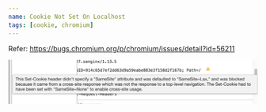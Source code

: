 ```yaml
---
name: Cookie Not Set On Localhost
tags: [cookie, chromium]
---
```


Refer: https://bugs.chromium.org/p/chromium/issues/detail?id=56211

![Set Cookie](./img/set-cookie-failed.png)
